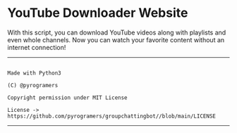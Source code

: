 # YouTube Downloader Website 

With this script, you can download YouTube videos along with playlists and even whole channels. Now you can watch your favorite content without an internet connection!  

---
```

Made with Python3

(C) @pyrogramers

Copyright permission under MIT License

License -> https://github.com/pyrogramers/groupchattingbot//blob/main/LICENSE

```

---

